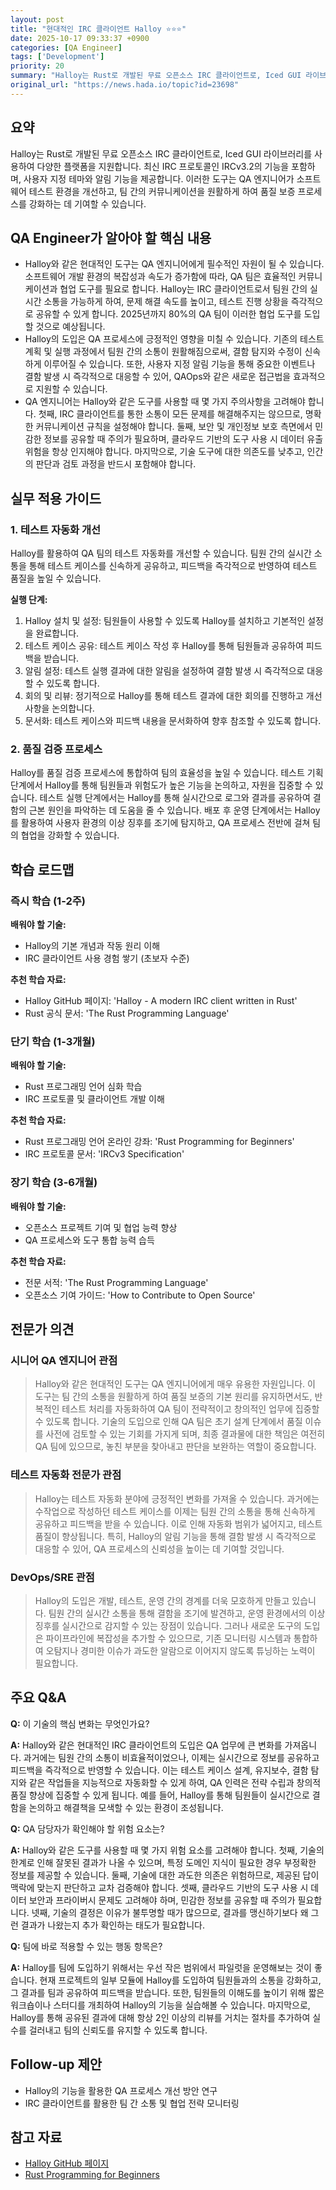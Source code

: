 ```yaml
---
layout: post
title: "현대적인 IRC 클라이언트 Halloy ⭐⭐⭐"
date: 2025-10-17 09:33:37 +0900
categories: [QA Engineer]
tags: ['Development']
priority: 20
summary: "Halloy는 Rust로 개발된 무료 오픈소스 IRC 클라이언트로, Iced GUI 라이브러리를 사용하여 다양한 플랫폼을 지원합니다. 최신 IRC 프로토콜인 IRCv3.2의 기능을 포함하며, 사용자 지정 테마와 알림 기능을 제공합니다. 이러한 도구는 QA 엔지니어가 소프트웨어 테스트 환경을 개선하고, 팀 간의 커뮤니케이션을 원활하게 하여 품질 보증 프로세스를 강화하는 데 기여할 수 있습니다."
original_url: "https://news.hada.io/topic?id=23698"
---
```


## 요약

Halloy는 Rust로 개발된 무료 오픈소스 IRC 클라이언트로, Iced GUI 라이브러리를 사용하여 다양한 플랫폼을 지원합니다. 최신 IRC 프로토콜인 IRCv3.2의 기능을 포함하며, 사용자 지정 테마와 알림 기능을 제공합니다. 이러한 도구는 QA 엔지니어가 소프트웨어 테스트 환경을 개선하고, 팀 간의 커뮤니케이션을 원활하게 하여 품질 보증 프로세스를 강화하는 데 기여할 수 있습니다.

## QA Engineer가 알아야 할 핵심 내용

- Halloy와 같은 현대적인 도구는 QA 엔지니어에게 필수적인 자원이 될 수 있습니다. 소프트웨어 개발 환경의 복잡성과 속도가 증가함에 따라, QA 팀은 효율적인 커뮤니케이션과 협업 도구를 필요로 합니다. Halloy는 IRC 클라이언트로서 팀원 간의 실시간 소통을 가능하게 하여, 문제 해결 속도를 높이고, 테스트 진행 상황을 즉각적으로 공유할 수 있게 합니다. 2025년까지 80%의 QA 팀이 이러한 협업 도구를 도입할 것으로 예상됩니다.
- Halloy의 도입은 QA 프로세스에 긍정적인 영향을 미칠 수 있습니다. 기존의 테스트 계획 및 실행 과정에서 팀원 간의 소통이 원활해짐으로써, 결함 탐지와 수정이 신속하게 이루어질 수 있습니다. 또한, 사용자 지정 알림 기능을 통해 중요한 이벤트나 결함 발생 시 즉각적으로 대응할 수 있어, QAOps와 같은 새로운 접근법을 효과적으로 지원할 수 있습니다.
- QA 엔지니어는 Halloy와 같은 도구를 사용할 때 몇 가지 주의사항을 고려해야 합니다. 첫째, IRC 클라이언트를 통한 소통이 모든 문제를 해결해주지는 않으므로, 명확한 커뮤니케이션 규칙을 설정해야 합니다. 둘째, 보안 및 개인정보 보호 측면에서 민감한 정보를 공유할 때 주의가 필요하며, 클라우드 기반의 도구 사용 시 데이터 유출 위험을 항상 인지해야 합니다. 마지막으로, 기술 도구에 대한 의존도를 낮추고, 인간의 판단과 검토 과정을 반드시 포함해야 합니다.

## 실무 적용 가이드

### 1. 테스트 자동화 개선

Halloy를 활용하여 QA 팀의 테스트 자동화를 개선할 수 있습니다. 팀원 간의 실시간 소통을 통해 테스트 케이스를 신속하게 공유하고, 피드백을 즉각적으로 반영하여 테스트 품질을 높일 수 있습니다.

**실행 단계:**

1. Halloy 설치 및 설정: 팀원들이 사용할 수 있도록 Halloy를 설치하고
기본적인 설정을 완료합니다.
2. 테스트 케이스 공유: 테스트 케이스 작성 후 Halloy를 통해 팀원들과 공유하여 피드백을 받습니다.
3. 알림 설정: 테스트 실행 결과에 대한 알림을 설정하여
결함 발생 시 즉각적으로 대응할 수 있도록 합니다.
4. 회의 및 리뷰: 정기적으로 Halloy를 통해 테스트 결과에 대한 회의를 진행하고
개선 사항을 논의합니다.
5. 문서화: 테스트 케이스와 피드백 내용을 문서화하여
향후 참조할 수 있도록 합니다.

### 2. 품질 검증 프로세스

Halloy를 품질 검증 프로세스에 통합하여 팀의 효율성을 높일 수 있습니다. 테스트 기획 단계에서 Halloy를 통해 팀원들과 위험도가 높은 기능을 논의하고, 자원을 집중할 수 있습니다. 테스트 실행 단계에서는 Halloy를 통해 실시간으로 로그와 결과를 공유하여 결함의 근본 원인을 파악하는 데 도움을 줄 수 있습니다. 배포 후 운영 단계에서는 Halloy를 활용하여 사용자 환경의 이상 징후를 조기에 탐지하고, QA 프로세스 전반에 걸쳐 팀의 협업을 강화할 수 있습니다.

## 학습 로드맵

### 즉시 학습 (1-2주)

**배워야 할 기술:**
- Halloy의 기본 개념과 작동 원리 이해
- IRC 클라이언트 사용 경험 쌓기 (초보자 수준)

**추천 학습 자료:**
- Halloy GitHub 페이지: 'Halloy - A modern IRC client written in Rust'
- Rust 공식 문서: 'The Rust Programming Language'

### 단기 학습 (1-3개월)

**배워야 할 기술:**
- Rust 프로그래밍 언어 심화 학습
- IRC 프로토콜 및 클라이언트 개발 이해

**추천 학습 자료:**
- Rust 프로그래밍 언어 온라인 강좌: 'Rust Programming for Beginners'
- IRC 프로토콜 문서: 'IRCv3 Specification'

### 장기 학습 (3-6개월)

**배워야 할 기술:**
- 오픈소스 프로젝트 기여 및 협업 능력 향상
- QA 프로세스와 도구 통합 능력 습득

**추천 학습 자료:**
- 전문 서적: 'The Rust Programming Language'
- 오픈소스 기여 가이드: 'How to Contribute to Open Source'

## 전문가 의견

### 시니어 QA 엔지니어 관점

> Halloy와 같은 현대적인 도구는 QA 엔지니어에게 매우 유용한 자원입니다. 이 도구는 팀 간의 소통을 원활하게 하여 품질 보증의 기본 원리를 유지하면서도, 반복적인 테스트 처리를 자동화하여 QA 팀이 전략적이고 창의적인 업무에 집중할 수 있도록 합니다. 기술의 도입으로 인해 QA 팀은 초기 설계 단계에서 품질 이슈를 사전에 검토할 수 있는 기회를 가지게 되며, 최종 결과물에 대한 책임은 여전히 QA 팀에 있으므로, 놓친 부분을 찾아내고 판단을 보완하는 역할이 중요합니다.

### 테스트 자동화 전문가 관점

> Halloy는 테스트 자동화 분야에 긍정적인 변화를 가져올 수 있습니다. 과거에는 수작업으로 작성하던 테스트 케이스를 이제는 팀원 간의 소통을 통해 신속하게 공유하고 피드백을 받을 수 있습니다. 이로 인해 자동화 범위가 넓어지고, 테스트 품질이 향상됩니다. 특히, Halloy의 알림 기능을 통해 결함 발생 시 즉각적으로 대응할 수 있어, QA 프로세스의 신뢰성을 높이는 데 기여할 것입니다.

### DevOps/SRE 관점

> Halloy의 도입은 개발, 테스트, 운영 간의 경계를 더욱 모호하게 만들고 있습니다. 팀원 간의 실시간 소통을 통해 결함을 조기에 발견하고, 운영 환경에서의 이상 징후를 실시간으로 감지할 수 있는 장점이 있습니다. 그러나 새로운 도구의 도입은 파이프라인에 복잡성을 추가할 수 있으므로, 기존 모니터링 시스템과 통합하여 오탐지나 경미한 이슈가 과도한 알람으로 이어지지 않도록 튜닝하는 노력이 필요합니다.

## 주요 Q&A

**Q:** 이 기술의 핵심 변화는 무엇인가요?

**A:** Halloy와 같은 현대적인 IRC 클라이언트의 도입은 QA 업무에 큰 변화를 가져옵니다. 과거에는 팀원 간의 소통이 비효율적이었으나, 이제는 실시간으로 정보를 공유하고 피드백을 즉각적으로 반영할 수 있습니다. 이는 테스트 케이스 설계, 유지보수, 결함 탐지와 같은 작업들을 지능적으로 자동화할 수 있게 하여, QA 인력은 전략 수립과 창의적 품질 향상에 집중할 수 있게 됩니다. 예를 들어, Halloy를 통해 팀원들이 실시간으로 결함을 논의하고 해결책을 모색할 수 있는 환경이 조성됩니다.

**Q:** QA 담당자가 확인해야 할 위험 요소는?

**A:** Halloy와 같은 도구를 사용할 때 몇 가지 위험 요소를 고려해야 합니다. 첫째, 기술의 한계로 인해 잘못된 결과가 나올 수 있으며, 특정 도메인 지식이 필요한 경우 부정확한 정보를 제공할 수 있습니다. 둘째, 기술에 대한 과도한 의존은 위험하므로, 제공된 답이 맥락에 맞는지 판단하고 교차 검증해야 합니다. 셋째, 클라우드 기반의 도구 사용 시 데이터 보안과 프라이버시 문제도 고려해야 하며, 민감한 정보를 공유할 때 주의가 필요합니다. 넷째, 기술의 결정은 이유가 불투명할 때가 많으므로, 결과를 맹신하기보다 왜 그런 결과가 나왔는지 추가 확인하는 태도가 필요합니다.

**Q:** 팀에 바로 적용할 수 있는 행동 항목은?

**A:** Halloy를 팀에 도입하기 위해서는 우선 작은 범위에서 파일럿을 운영해보는 것이 좋습니다. 현재 프로젝트의 일부 모듈에 Halloy를 도입하여 팀원들과의 소통을 강화하고, 그 결과를 팀과 공유하여 피드백을 받습니다. 또한, 팀원들의 이해도를 높이기 위해 짧은 워크숍이나 스터디를 개최하여 Halloy의 기능을 실습해볼 수 있습니다. 마지막으로, Halloy를 통해 공유된 결과에 대해 항상 2인 이상의 리뷰를 거치는 절차를 추가하여 실수를 걸러내고 팀의 신뢰도를 유지할 수 있도록 합니다.

## Follow-up 제안

- Halloy의 기능을 활용한 QA 프로세스 개선 방안 연구
- IRC 클라이언트를 활용한 팀 간 소통 및 협업 전략 모니터링

## 참고 자료

- [Halloy GitHub 페이지](https://github.com/halloy/halloy)
- [Rust Programming for Beginners](https://www.udemy.com/course/rust-programming-for-beginners/)
